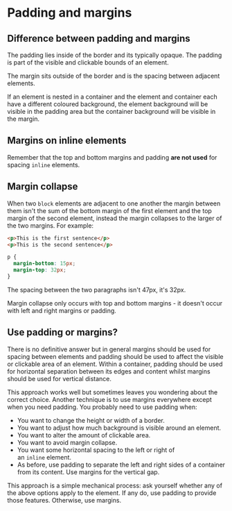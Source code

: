 # Padding and margins

## Difference between padding and margins

The padding lies inside of the border and its typically opaque. The padding is part of the visible and clickable bounds of an element. 

The margin sits outside of the border and is the spacing between adjacent elements. 

If an element is nested in a container and the element and container each have a different coloured background, the element background will be visible in the padding area but the container background will be visible in the margin.

## Margins on inline elements

Remember that the top and bottom margins and padding **are not used** for spacing `inline` elements.

## Margin collapse

When two `block` elements are adjacent to one another the margin between them isn't the sum of the bottom margin of the first element and the top margin of the second element, instead the margin collapses to the larger of the two margins. For example:

```html
<p>This is the first sentence</p>
<p>This is the second sentence</p>
```

```css
p {
  margin-bottom: 15px;
  margin-top: 32px;
}
```

The spacing between the two paragraphs isn't 47px, it's 32px.

Margin collapse only occurs with top and bottom margins - it doesn't occur with left and right margins or padding.

## Use padding or margins?

There is no definitive answer but in general margins should be used for spacing between elements and padding should be used to affect the visible or clickable area of an element. Within a container, padding should be used for horizontal separation between its edges and content whilst margins should be used for vertical distance.

This approach works well but sometimes leaves you wondering about the correct choice. Another technique is to use margins everywhere except when you need padding. You probably need to use padding when:

- You want to change the height or width of a border.
- You want to adjust how much background is visible around an element.
- You want to alter the amount of clickable area.
- You want to avoid margin collapse.
- You want some horizontal spacing to the left or right of an `inline` element.
- As before, use padding to separate the left and right sides of a container from its content. Use margins for the vertical gap.

This approach is a simple mechanical process: ask yourself whether any of the above options apply to the element. If any do, use padding to provide those features. Otherwise, use margins.